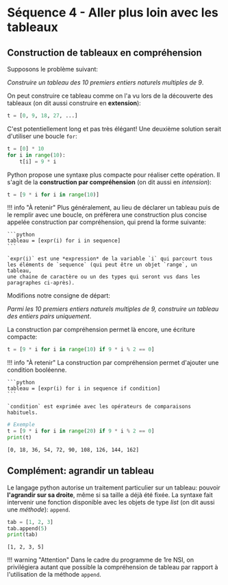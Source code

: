 Séquence 4 - Aller plus loin avec les tableaux
==============================================

## Construction de tableaux en compréhension  

Supposons le problème suivant:  

*Construire un tableau des 10 premiers entiers naturels multiples de 9*.   

On peut construire ce tableau comme on l'a vu lors de la découverte des tableaux (on dit aussi construire en **extension**):  

```python
t = [0, 9, 18, 27, ...]
```

C'est potentiellement long et pas très élégant! Une deuxième solution serait d'utiliser une boucle `for`:  

```python
t = [0] * 10
for i in range(10):
    t[i] = 9 * i
```

Python propose une syntaxe plus compacte pour réaliser cette opération. Il s'agit de la **construction par compréhension** (on dit aussi en *intension*):  

```python
t = [9 * i for i in range(10)]
```

!!! info "À retenir"
    Plus généralement, au lieu de déclarer un tableau puis de le remplir avec une boucle, on préfèrera une construction plus concise appelée 
    construction par compréhension, qui prend la forme suivante:  
    
    ```python
    tableau = [expr(i) for i in sequence]
    ```
    
    `expr(i)` est une *expression* de la variable `i` qui parcourt tous les éléments de `sequence` (qui peut être un objet `range`, un tableau, 
    une chaine de caractère ou un des types qui seront vus dans les paragraphes ci-après). 

Modifions notre consigne de départ:  

*Parmi les 10 premiers entiers naturels multiples de 9, construire un tableau des entiers pairs uniquement*.  

La construction par compréhension permet là encore, une écriture compacte:  

```python
t = [9 * i for i in range(10) if 9 * i % 2 == 0]
```


!!! info "À retenir"
    La construction par compréhension permet d'ajouter une condition booléenne.  
    
    ```python
    tableau = [expr(i) for i in sequence if condition]
    ```  
    
    `condition` est exprimée avec les opérateurs de comparaisons habituels.


```python
# Exemple
t = [9 * i for i in range(20) if 9 * i % 2 == 0]
print(t)
```

    [0, 18, 36, 54, 72, 90, 108, 126, 144, 162]


## Complément: agrandir un tableau

Le langage python autorise un traitement particulier sur un tableau: pouvoir **l'agrandir sur sa droite**, même si sa taille a déjà été fixée. La syntaxe fait intervenir une fonction disponible avec les objets de type *list* (on dit aussi une *méthode*): `append`.


```python
tab = [1, 2, 3]
tab.append(5)
print(tab)
```

    [1, 2, 3, 5]


!!! warning "Attention"
    Dans le cadre du programme de 1re NSI, on privilégiera autant que possible la compréhension de tableau par 
    rapport à l'utilisation de la méthode `append`.
